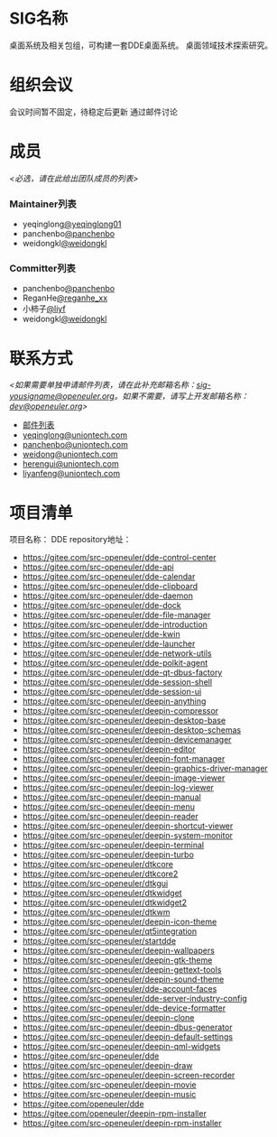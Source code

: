 # SIG名称

桌面系统及相关包组，可构建一套DDE桌面系统。
桌面领域技术探索研究。


# 组织会议

会议时间暂不固定，待稳定后更新
通过邮件讨论



# 成员

*<必选，请在此给出团队成员的列表>*

### Maintainer列表

- yeqinglong[@yeqinglong01](https://gitee.com/yeqinglong01)
- panchenbo[@panchenbo](https://gitee.com/panchenbo)
- weidongkl[@weidongkl](https://gitee.com/weidongkl)


### Committer列表

- panchenbo[@panchenbo](https://gitee.com/panchenbo)
- ReganHe[@reganhe_xx](https://gitee.com/reganhe_xx)
- 小柿子[@liyf](https://gitee.com/liyf)
- weidongkl[@weidongkl](https://gitee.com/weidongkl)



# 联系方式

*<如果需要单独申请邮件列表，请在此补充邮箱名称：sig-yousigname@openeuler.org。如果不需要，请写上开发邮箱名称：dev@openeuler.org>*

- [邮件列表](dev@openeuler.org)
- yeqinglong@uniontech.com
- panchenbo@uniontech.com
- weidong@uniontech.com
- herengui@uniontech.com
- liyanfeng@uniontech.com


# 项目清单

项目名称：
DDE
repository地址：

  - https://gitee.com/src-openeuler/dde-control-center
  - https://gitee.com/src-openeuler/dde-api
  - https://gitee.com/src-openeuler/dde-calendar
  - https://gitee.com/src-openeuler/dde-clipboard
  - https://gitee.com/src-openeuler/dde-daemon
  - https://gitee.com/src-openeuler/dde-dock
  - https://gitee.com/src-openeuler/dde-file-manager
  - https://gitee.com/src-openeuler/dde-introduction
  - https://gitee.com/src-openeuler/dde-kwin
  - https://gitee.com/src-openeuler/dde-launcher
  - https://gitee.com/src-openeuler/dde-network-utils
  - https://gitee.com/src-openeuler/dde-polkit-agent
  - https://gitee.com/src-openeuler/dde-qt-dbus-factory
  - https://gitee.com/src-openeuler/dde-session-shell
  - https://gitee.com/src-openeuler/dde-session-ui
  - https://gitee.com/src-openeuler/deepin-anything
  - https://gitee.com/src-openeuler/deepin-compressor
  - https://gitee.com/src-openeuler/deepin-desktop-base
  - https://gitee.com/src-openeuler/deepin-desktop-schemas
  - https://gitee.com/src-openeuler/deepin-devicemanager
  - https://gitee.com/src-openeuler/deepin-editor
  - https://gitee.com/src-openeuler/deepin-font-manager
  - https://gitee.com/src-openeuler/deepin-graphics-driver-manager
  - https://gitee.com/src-openeuler/deepin-image-viewer
  - https://gitee.com/src-openeuler/deepin-log-viewer
  - https://gitee.com/src-openeuler/deepin-manual
  - https://gitee.com/src-openeuler/deepin-menu
  - https://gitee.com/src-openeuler/deepin-reader
  - https://gitee.com/src-openeuler/deepin-shortcut-viewer
  - https://gitee.com/src-openeuler/deepin-system-monitor
  - https://gitee.com/src-openeuler/deepin-terminal
  - https://gitee.com/src-openeuler/deepin-turbo
  - https://gitee.com/src-openeuler/dtkcore
  - https://gitee.com/src-openeuler/dtkcore2
  - https://gitee.com/src-openeuler/dtkgui
  - https://gitee.com/src-openeuler/dtkwidget
  - https://gitee.com/src-openeuler/dtkwidget2
  - https://gitee.com/src-openeuler/dtkwm
  - https://gitee.com/src-openeuler/deepin-icon-theme
  - https://gitee.com/src-openeuler/qt5integration
  - https://gitee.com/src-openeuler/startdde
  - https://gitee.com/src-openeuler/deepin-wallpapers
  - https://gitee.com/src-openeuler/deepin-gtk-theme
  - https://gitee.com/src-openeuler/deepin-gettext-tools
  - https://gitee.com/src-openeuler/deepin-sound-theme
  - https://gitee.com/src-openeuler/dde-account-faces
  - https://gitee.com/src-openeuler/dde-server-industry-config
  - https://gitee.com/src-openeuler/dde-device-formatter
  - https://gitee.com/src-openeuler/deepin-clone
  - https://gitee.com/src-openeuler/deepin-dbus-generator
  - https://gitee.com/src-openeuler/deepin-default-settings
  - https://gitee.com/src-openeuler/deepin-qml-widgets
  - https://gitee.com/src-openeuler/dde
  - https://gitee.com/src-openeuler/deepin-draw
  - https://gitee.com/src-openeuler/deepin-screen-recorder
  - https://gitee.com/src-openeuler/deepin-movie
  - https://gitee.com/src-openeuler/deepin-music
  - https://gitee.com/openeuler/dde
  - https://gitee.com/openeuler/deepin-rpm-installer
  - https://gitee.com/src-openeuler/deepin-rpm-installer
